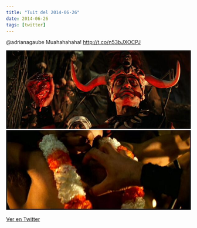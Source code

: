 ```yaml
---
title: "Tuit del 2014-06-26"
date: 2014-06-26
tags: [twitter]
---
```


@adrianagaube Muahahahaha! http://t.co/n53bJXOCPJ

![Imagen](/assets/images/482256795747250176-BrFR-5lIIAEUJMw.jpg)
![Imagen](/assets/images/482256795747250176-BrFR_rXCYAAVEJU.jpg)

[Ver en Twitter](https://twitter.com/i/web/status/482256795747250176)
